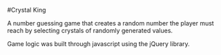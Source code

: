 #Crystal King

A number guessing game that creates a random number the player must reach by selecting crystals of randomly generated values.

Game logic was built through javascript using the jQuery library.
